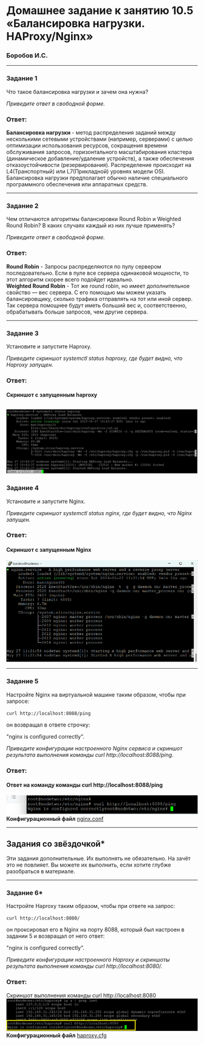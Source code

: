 # Домашнее задание к занятию 10.5 «Балансировка нагрузки. HAProxy/Nginx»
### Боробов И.С.

---

### Задание 1

Что такое балансировка нагрузки и зачем она нужна? 

*Приведите ответ в свободной форме.*

### Ответ:
**Балансировка нагрузки** - метод распределения заданий между несколькими сетевыми устройствами (например, серверами) с целью оптимизации использования ресурсов, сокращения времени обслуживания запросов, горизонтального масштабирования кластера (динамическое добавление/удаление устройств), а также обеспечения отказоустойчивости (резервирования). Распределение происходит на L4(Транспортный) или L7(Прикладной) уровнях модели OSI.  
Балансировка нагрузки предполагает обычно наличие специального программного обеспечения или аппаратных средств.

---

### Задание 2

Чем отличаются алгоритмы балансировки Round Robin и Weighted Round Robin? В каких случаях каждый из них лучше применять? 

*Приведите ответ в свободной форме.*

### Ответ:
**Round Robin** - Запросы распределяются по пулу сервером последовательно. Если в пуле все сервера одинаковой мощности, то этот алгоритм скорее всего подойдет идеально.  
**Weighted Round Robin** - Тот же round robin, но имеет дополнительное свойство — вес сервера. С его помощью мы можем указать балансировщику, сколько трафика отправлять на тот или иной сервер. Так сервера помощнее будут иметь больший вес и, соответственно, обрабатывать больше запросов, чем другие сервера.

---

### Задание 3

Установите и запустите Haproxy.

*Приведите скриншот systemctl status haproxy, где будет видно, что Haproxy запущен.*
### Ответ:  
#### Скриншот с запущенным haproxy  
![sysctlhaproxy](https://github.com/Borobov/srlb-homework/blob/271b2b78ad2f9db3ac3ded20dbf9cab4f0c261c4/img-10-05/haproxy%20systemctl.png)
---

### Задание 4

Установите и запустите Nginx.

*Приведите скриншот systemctl status nginx, где будет видно, что Nginx запущен.*

### Ответ:  
#### Скриншот с запущенным Nginx  
![sysctlnginx](https://github.com/Borobov/srlb-homework/blob/53461cc33ebe3f68a7e79cbc06ffe2d34fc0fd97/img-10-05/nginxsystemctl.png)

---

### Задание 5

Настройте Nginx на виртуальной машине таким образом, чтобы при запросе:

`curl http://localhost:8088/ping`

он возвращал в ответе строчку: 

"nginx is configured correctly".

*Приведите конфигурации настроенного Nginx сервиса и скриншот результата выполнения команды curl http://localhost:8088/ping.*

### Ответ:  
#### Ответ на команду команды curl http://localhost:8088/ping  
![curl_nginx](https://github.com/Borobov/srlb-homework/blob/fe3953df914a538c5faca1e52ccd7cc792c624b7/img-10-05/curl_nginx.png)  
**Конфигурационный файл** [nginx.conf](https://github.com/Borobov/srlb-homework/blob/srlb-14/file-10-05/nginx.conf) 

---

## Задания со звёздочкой*
Эти задания дополнительные. Их выполнять не обязательно. На зачёт это не повлияет. Вы можете их выполнить, если хотите глубже разобраться в материале.

---
### Задание 6*

Настройте Haproxy таким образом, чтобы при ответе на запрос:

`curl http://localhost:8080/`

он проксировал его в Nginx на порту 8088, который был настроен в задании 5 и возвращал от него ответ: 

"nginx is configured correctly". 

*Приведите конфигурации настроенного Haproxy и скриншоты результата выполнения команды curl http://localhost:8080/.*

### Ответ:
Скриншот выполнения команды curl http://localhost:8080  
![curl8080](https://github.com/Borobov/srlb-homework/blob/6c6e33febcb096e58bea0ee03870b6b538a49462/img-10-05/haproxy_star.png)  
**Конфигурационный файл** [haproxy.cfg](https://github.com/Borobov/srlb-homework/blob/srlb-14/file-10-05/haproxy.cfg.txt)


